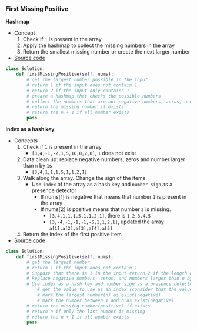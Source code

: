 ### First Missing Positive

**Hashmap**
- Concept
    1. Check if `1` is present in the array 
    2. Apply the hashmap to collect the missing numbers in the array
    3. Return the smallest missing number or create the next larger number
- [Source code](source/Hashmap.py)
```python
class Solution:
    def firstMissingPositive(self, nums):
        # get the largest number possible in the input 
        # return 1 if the input does not contain 1            
        # return 2 if the input only contains 1 
        # create a hashmap that checks the possible numbers 
        # collect the numbers that are not negative numbers, zeros, and numbers larger than n
        # return the missing number if exists   
        # return the n + 1 if all number exists 
        pass
```

**Index as a hash key**
- Concepts
    1. Check if `1` is present in the array 
        - `[3,4,-1,-2,1,5,16,0,2,0]`, `1` does not exist
    2. Data clean up: replace negative numbers, zeros and number larger than `n` by `1`s
        - `[3,4,1,1,1,5,1,1,2,1]`
    3. Walk along the array. Change the sign of the items.
        - Use `index` of the array as a hash key and `number sign` as a presence detector
            - If nums[1] is negative that means that number `1` is present in the array
            - If nums[2] is positive means that number `2` is missing.
                - `[3,4,1,1,1,5,1,1,2,1]`, there is `1,2,3,4,5`
                - `[3,-4,-1,-1,-1,-5,1,1,2,1]`, updated the array `a[1],a[2],a[3],a[4],a[5]`
    4. Return the index of the first positive item
- [Source code](source/InPlace.py)

```python
class Solution:
    def firstMissingPositive(self, nums):
        # get the largest number         
        # return 1 if the input does not contain 1            
        # Suppose that there is 1 in the input return 2 if the length of the input is 1        
        # Replace negative numbers, zeros, and numbers larger than n by 1s (since 1 already exists).          
        # Use index as a hash key and number sign as a presence detector
            # get the value to use as an index (consider that the value is continuously updated)
            # mark the largest number(n) as exist(negative)
            # mark the number between 1 and n as exist(negative)
        # return the missing number(positive) if exists   
        # return n if only the last number is missing 
        # return the n + 1 if all number exists 
        pass
```